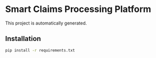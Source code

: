 # Smart Claims Processing Platform

This project is automatically generated.

## Installation

```sh
pip install -r requirements.txt
```
